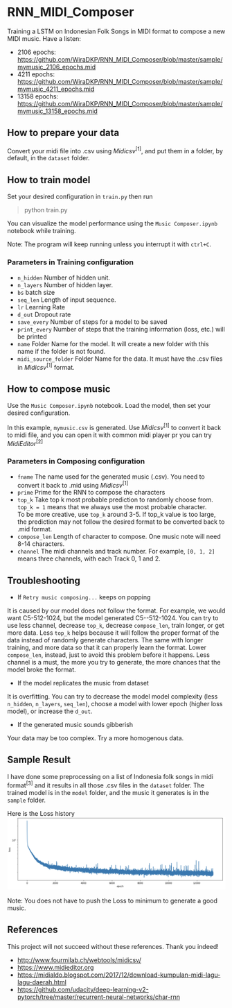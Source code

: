 # RNN_MIDI_Composer
Training a LSTM on Indonesian Folk Songs in MIDI format to compose a new MIDI music. Have a listen:
- 2106 epochs: https://github.com/WiraDKP/RNN_MIDI_Composer/blob/master/sample/mymusic_2106_epochs.mid
- 4211 epochs: https://github.com/WiraDKP/RNN_MIDI_Composer/blob/master/sample/mymusic_4211_epochs.mid
- 13158 epochs: https://github.com/WiraDKP/RNN_MIDI_Composer/blob/master/sample/mymusic_13158_epochs.mid

## How to prepare your data
Convert your midi file into .csv using _Midicsv_<sup>[1]</sup>, and put them in a folder, by default, in the `dataset` folder. 

## How to train model
Set your desired configuration in `train.py` then run
> python train.py

You can visualize the model performance using the `Music Composer.ipynb` notebook while training.

Note: The program will keep running unless you interrupt it with `ctrl+C`.

### Parameters in Training configuration
- `n_hidden`
Number of hidden unit.
- `n_layers`
Number of hidden layer.
- `bs`
batch size
- `seq_len`
Length of input sequence.
- `lr`
Learning Rate
- `d_out`
Dropout rate
- `save_every`
Number of steps for a model to be saved
- `print_every`
Number of steps that the training information (loss, etc.) will be printed
- `name`
Folder Name for the model. It will create a new folder with this name if the folder is not found.
- `midi_source_folder`
Folder Name for the data. It must have the .csv files in _Midicsv_<sup>[1]</sup> format.

## How to compose music
Use the `Music Composer.ipynb` notebook. Load the model, then set your desired configuration.

In this example, `mymusic.csv` is generated. Use _Midicsv_<sup>[1]</sup> to convert it back to midi file, and you can open it with common midi player pr you can try _MidiEditor_<sup>[2]</sup>

### Parameters in Composing configuration
- `fname`
The name used for the generated music (.csv). You need to convert it back to .mid using _Midicsv_<sup>[1]</sup>
- `prime`
Prime for the RNN to compose the characters
- `top_k`
Take top k most probable prediction to randomly choose from. `top_k = 1` means that we always use the most probable character.<br>To be more creative, use `top_k` around 3-5. If top_k value is too large, the prediction may not follow the desired format to be converted back to .mid format.
- `compose_len`
Length of character to compose. One music note will need 8-14 characters. 
- `channel`
The midi channels and track number. For example, `[0, 1, 2]` means three channels, with each Track 0, 1 and 2.

## Troubleshooting
- If `Retry music composing...` keeps on popping

It is caused by our model does not follow the format. For example, we would want C5-512-1024, but the model generated C5--512-1024. You can try to use less channel, decrease `top_k`, decrease `compose_len`, train longer, or get more data. Less `top_k` helps because it will follow the proper format of the data instead of randomly generate characters. The same with longer training, and more data so that it can properly learn the format. Lower `compose_len`, instead, just to avoid this problem before it happens. Less channel is a must, the more you try to generate, the more chances that the model broke the format.
- If the model replicates the music from dataset

It is overfitting. You can try to decrease the model model complexity (less `n_hidden`, `n_layers`, `seq_len`), choose a model with lower epoch (higher loss model), or increase the `d_out`.
- If the generated music sounds gibberish

Your data may be too complex. Try a more homogenous data.

## Sample Result
I have done some preprocessing on a list of Indonesia folk songs in midi format<sup>[3]</sup> and it results in all those .csv files in the `dataset` folder. The trained model is in the `model` folder, and the music it generates is in the `sample` folder.

Here is the Loss history
![](asset/Loss.png)

Note: You does not have to push the Loss to minimum to generate a good music.

## References
This project will not succeed without these references. Thank you indeed!
- http://www.fourmilab.ch/webtools/midicsv/
- https://www.midieditor.org
- https://midialdo.blogspot.com/2017/12/download-kumpulan-midi-lagu-lagu-daerah.html
- https://github.com/udacity/deep-learning-v2-pytorch/tree/master/recurrent-neural-networks/char-rnn
